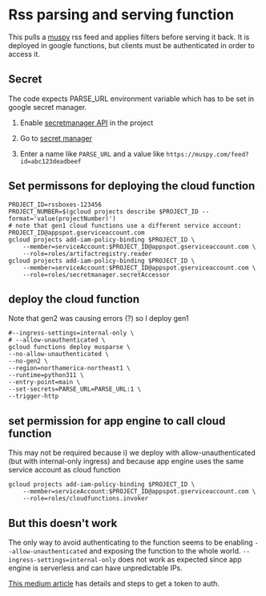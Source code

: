 # Rss parsing and serving function

This pulls a [muspy](muspy.com) rss feed and applies filters before serving it back. It is deployed in google functions, but clients must be authenticated in order to access it.

## Secret

The code expects PARSE_URL environment variable which has to be set in google secret manager.

1. Enable [secretmanager API](https://console.cloud.google.com/flows/enableapi?apiid=secretmanager.googleapis.com) in the project

2. Go to [secret manager](https://console.cloud.google.com/security/secret-manager)

3. Enter a name like `PARSE_URL` and a value like `https://muspy.com/feed?id=abc123deadbeef`

## Set permissons for deploying the cloud function

```
PROJECT_ID=rssboxes-123456
PROJECT_NUMBER=$(gcloud projects describe $PROJECT_ID --format='value(projectNumber)')
# note that gen1 cloud functions use a different service account: PROJECT_ID@appspot.gserviceaccount.com
gcloud projects add-iam-policy-binding $PROJECT_ID \
    --member=serviceAccount:$PROJECT_ID@appspot.gserviceaccount.com \
    --role=roles/artifactregistry.reader
gcloud projects add-iam-policy-binding $PROJECT_ID \
    --member=serviceAccount:$PROJECT_ID@appspot.gserviceaccount.com \
    --role=roles/secretmanager.secretAccessor
```

## deploy the cloud function

Note that gen2 was causing errors (?) so I deploy gen1

```
#--ingress-settings=internal-only \
# --allow-unauthenticated \
gcloud functions deploy musparse \
--no-allow-unauthenticated \
--no-gen2 \
--region=northamerica-northeast1 \
--runtime=python311 \
--entry-point=main \
--set-secrets=PARSE_URL=PARSE_URL:1 \
--trigger-http
```

## set permission for app engine to call cloud function

This may not be required because i) we deploy with allow-unauthenticated (but with internal-only ingress) and because app engine uses the same service account as cloud function

```
gcloud projects add-iam-policy-binding $PROJECT_ID \
    --member=serviceAccount:$PROJECT_ID@appspot.gserviceaccount.com \
    --role=roles/cloudfunctions.invoker
```

## But this doesn't work

The only way to avoid authenticating to the function seems to be enabling `--allow-unauthenticated` and exposing the function to the whole world. `--ingress-settings=internal-only` does not work as expected since app engine is serverless and can have unpredictable IPs.

[This medium article](https://anushreesingh-36640.medium.com/invoking-http-google-cloud-function-from-google-app-engine-service-in-the-same-project-acd07fac1025) has details and steps to get a token to auth.
